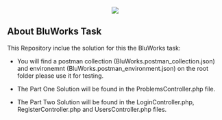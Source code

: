 <p align="center"><img src="https://laravel.com/assets/img/components/logo-laravel.svg"></p>

<p align="center">

## About BluWorks Task

This Repository inclue the solution for this the BluWorks task:

- You will find a postman collection (BluWorks.postman_collection.json) and environemnt (BluWorks.postman_environment.json) on the root folder please use it for testing.

- The Part One Solution will be found in the ProblemsController.php file.

- The Part Two Solution will be found in the LoginController.php, RegisterController.php and UsersController.php files.

